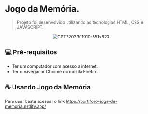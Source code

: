 # Jogo da Memória.

> Projeto foi desenvolvido utilizando as tecnologias HTML, CSS  e JAVASCRIPT.


<div align=center>

   ![CPT2203301910-851x823](https://user-images.githubusercontent.com/66691283/160939595-6a625082-f31f-4104-a379-69e9d2bc4bd7.gif)

</div>


## 💻 Pré-requisitos
 -  Ter um computador com acesso a internet.
 -  Ter o navegador Chrome ou mozila Firefox.


## ☕ Usando Jogo da Memória 
Para usar basta acessar o link  https://portifolio-joga-da-memoria.netlify.app/

